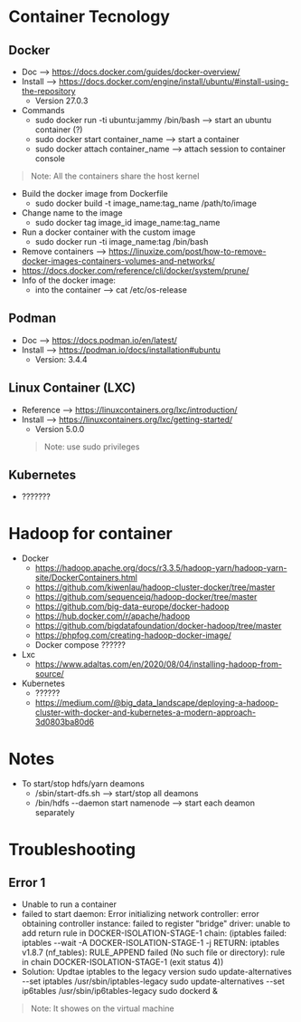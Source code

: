 # Container Tecnology
## Docker 
* Doc --> https://docs.docker.com/guides/docker-overview/
* Install --> https://docs.docker.com/engine/install/ubuntu/#install-using-the-repository
    * Version 27.0.3
* Commands 
    * sudo docker run -ti ubuntu:jammy /bin/bash --> start an ubuntu container (?)
    * sudo docker start container_name --> start a container
    * sudo docker attach container_name --> attach session to container console
> Note: All the containers share the host kernel
* Build the docker image from Dockerfile
    * sudo docker build -t image_name:tag_name /path/to/image
* Change name to the image
    * sudo docker tag image_id image_name:tag_name
* Run a docker container with the custom image
    * sudo docker run -ti image_name:tag /bin/bash
* Remove containers --> https://linuxize.com/post/how-to-remove-docker-images-containers-volumes-and-networks/
* https://docs.docker.com/reference/cli/docker/system/prune/
* Info of the docker image:
    * into the container --> cat /etc/os-release

## Podman
* Doc --> https://docs.podman.io/en/latest/
* Install --> https://podman.io/docs/installation#ubuntu
    * Version: 3.4.4

## Linux Container (LXC)
* Reference --> https://linuxcontainers.org/lxc/introduction/
* Install --> https://linuxcontainers.org/lxc/getting-started/
    * Version 5.0.0
    > Note: use sudo privileges

## Kubernetes
* ???????


# Hadoop for container
* Docker 
    * https://hadoop.apache.org/docs/r3.3.5/hadoop-yarn/hadoop-yarn-site/DockerContainers.html
    * https://github.com/kiwenlau/hadoop-cluster-docker/tree/master
    * https://github.com/sequenceiq/hadoop-docker/tree/master
    * https://github.com/big-data-europe/docker-hadoop
    * https://hub.docker.com/r/apache/hadoop
    * https://github.com/bigdatafoundation/docker-hadoop/tree/master
    * https://phpfog.com/creating-hadoop-docker-image/
    * Docker compose ??????
* Lxc 
    * https://www.adaltas.com/en/2020/08/04/installing-hadoop-from-source/
* Kubernetes
    * ??????
    * https://medium.com/@big_data_landscape/deploying-a-hadoop-cluster-with-docker-and-kubernetes-a-modern-approach-3d0803ba80d6

# Notes
* To start/stop hdfs/yarn deamons
    * /sbin/start-dfs.sh --> start/stop all deamons
    * /bin/hdfs --daemon start namenode --> start each deamon separately


# Troubleshooting
## Error 1
* Unable to run a container
* failed to start daemon: Error initializing network controller: error obtaining controller instance: failed to register "bridge" driver: unable to add return rule in DOCKER-ISOLATION-STAGE-1 chain:  (iptables failed: iptables --wait -A DOCKER-ISOLATION-STAGE-1 -j RETURN: iptables v1.8.7 (nf_tables):  RULE_APPEND failed (No such file or directory): rule in chain DOCKER-ISOLATION-STAGE-1
(exit status 4))
* Solution: Updtae iptables to the legacy version 
sudo update-alternatives --set iptables /usr/sbin/iptables-legacy
sudo update-alternatives --set ip6tables /usr/sbin/ip6tables-legacy
sudo dockerd &
 
> Note: It showes on the virtual machine